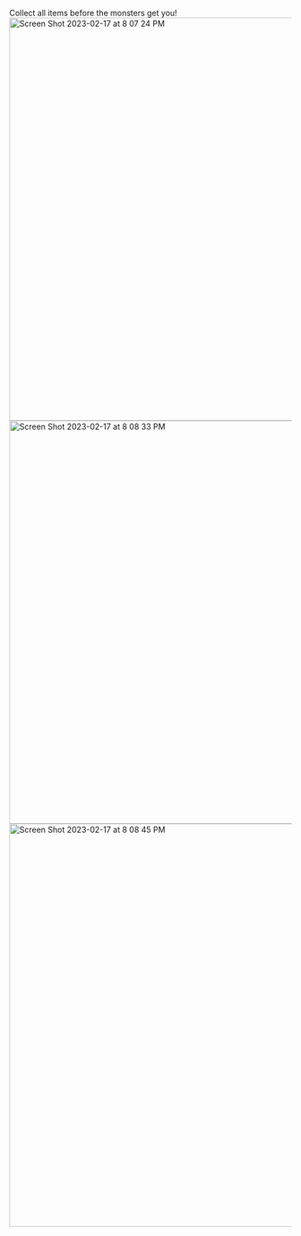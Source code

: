 Collect all items before the monsters get you!
<img width="720" alt="Screen Shot 2023-02-17 at 8 07 24 PM" src="https://user-images.githubusercontent.com/109533862/219823548-24b35dff-b24a-46b1-b19d-2b9e805b2773.png">
<img width="720" alt="Screen Shot 2023-02-17 at 8 08 33 PM" src="https://user-images.githubusercontent.com/109533862/219823549-fdac45b2-8585-41ea-bf4d-065a1c283812.png">
<img width="720" alt="Screen Shot 2023-02-17 at 8 08 45 PM" src="https://user-images.githubusercontent.com/109533862/219823551-9c077e6c-387d-4b80-b5c4-ca0bee9f6315.png">

